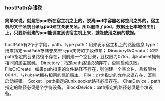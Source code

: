 ### hostPath存储卷
#### 简单来说，就是把pod所在宿主机之上的，脱离pod中容器名称空间之外的，宿主机的文件系统目录与pod建立关联关系。所以删除了pod，数据还在本地宿主机上，只要新创建的pod能调度到该宿主机上来，就能使用之前的数据。
hostPath有2个子字段，path、type
  path：用来表示宿主机上的路径信息
  type：用来指定hostPath存储卷类型
    type支持的字段值有；
      DirectoryOrCreate：如果path指定的目录路径不存在，则创建一个空目录，且权限为0755，与kubelet拥有相同的属主属组。
      Directory：指定path路径必须存在，否则启动失败。
      FileOrCreate：如果path指定的文件路径不存在，则创建一个空文件，且权限为0644，与kubelet拥有相同的属组属主。
      File：path指定的文件必须存在，否则启动报错。
      Socket：path指定的unix socket路径必须存在。
      CharDevice：path指定的路径必须是个字符设备。
      BlockDevice：path指定的路径必须是个块设备。
